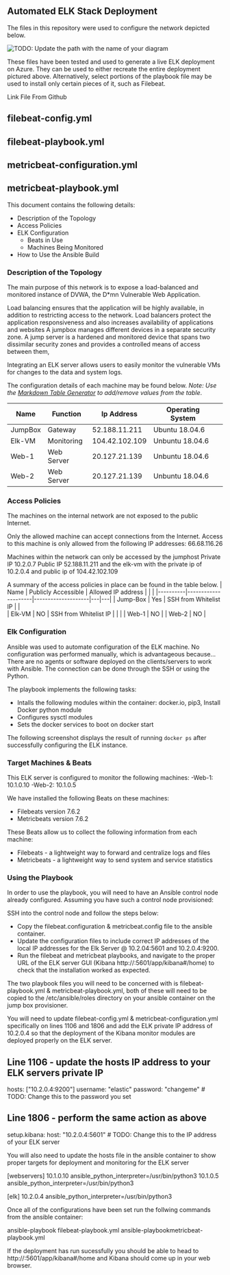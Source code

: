 ## Automated ELK Stack Deployment

The files in this repository were used to configure the network depicted below.

![TODO: Update the path with the name of your diagram](Images/diagram_filename.png)

These files have been tested and used to generate a live ELK deployment on Azure. They can be used to either recreate the entire deployment pictured above. Alternatively, select portions of the playbook file may be used to install only certain pieces of it, such as Filebeat.

  Link File From Github
## filebeat-config.yml
## filebeat-playbook.yml
## metricbeat-configuration.yml
## metricbeat-playbook.yml

This document contains the following details:
- Description of the Topology
- Access Policies
- ELK Configuration
  - Beats in Use
  - Machines Being Monitored
- How to Use the Ansible Build


### Description of the Topology

The main purpose of this network is to expose a load-balanced and monitored instance of DVWA, the D*mn Vulnerable Web Application.

Load balancing ensures that the application will be highly available, in addition to restricting access to the network. Load balancers protect the application responsiveness and also increases availability of applications and websites 
A jumpbox manages different devices in a separate security zone. A jump server is a hardened and monitored device that spans two dissimilar security zones and provides a controlled means of access between them,

Integrating an ELK server allows users to easily monitor the vulnerable VMs for changes to the data and system logs.

The configuration details of each machine may be found below.
_Note: Use the [Markdown Table Generator](http://www.tablesgenerator.com/markdown_tables) to add/remove values from the table_.

| Name    | Function   | Ip Address     | Operating System |   |
|---------|------------|----------------|------------------|---|
| JumpBox | Gateway    | 52.188.11.211  | Ubuntu 18.04.6   |   |
| Elk-VM  | Monitoring | 104.42.102.109 | Unbuntu 18.04.6  |   |
| Web-1   | Web Server | 20.127.21.139  | Unbuntu 18.04.6  |   |
| Web-2   | Web Server | 20.127.21.139  | Unbuntu 18.04.6  |   |


### Access Policies

The machines on the internal network are not exposed to the public Internet. 

Only the allowed machine can accept connections from the Internet. Access to this machine is only allowed from the following IP addresses: 66.68.116.26 


Machines within the network can only be accessed by the jumphost Private IP 10.2.0.7 Public IP 52.188.11.211 and the elk-vm with the private ip of 10.2.0.4 and public ip of 104.42.102.109 

A summary of the access policies in place can be found in the table below.
| Name     | Publicly Accessible | Allowed IP address |   |   |
|----------|---------------------|--------------------|---|---|
| Jump-Box | Yes                 | SSH from Whitelist IP       |   |  
| Elk-VM      | NO                 | SSH from Whitelist IP       |   |   |
| Web-1       | NO                 |
| Web-2       | NO                 |                    


### Elk Configuration

Ansible was used to automate configuration of the ELK machine. No configuration was performed manually, which is advantageous because...
There are no agents or software deployed on the clients/servers to work with Ansible. The connection can be done through the SSH or using the Python.

The playbook implements the following tasks:
- Intalls the following modules within the container: docker.io, pip3, Install Docker python module 
- Configures sysctl modules 
- Sets the docker services to boot on docker start


The following screenshot displays the result of running `docker ps` after successfully configuring the ELK instance.
### Target Machines & Beats
This ELK server is configured to monitor the following machines:
-Web-1: 10.1.0.10
-Web-2: 10.1.0.5


We have installed the following Beats on these machines:
- Filebeats version 7.6.2
- Metricbeats version 7.6.2


These Beats allow us to collect the following information from each machine:
- Filebeats - a lightweight way to forward and centralize logs and files
- Metricbeats - a lightweight way to send system and service statistics


### Using the Playbook
In order to use the playbook, you will need to have an Ansible control node already configured. Assuming you have such a control node provisioned: 

SSH into the control node and follow the steps below:
- Copy the filebeat.configuration & metricbeat.config file to the ansible container.
- Update the configuration files to include correct IP addresses of the local IP addresses for the Elk Server @ 10.2.04:5601 and 10.2.0.4:9200.
- Run the filebeat and metricbeat playbooks, and navigate to the proper URL of the ELK server GUI (Kibana http://<public ELK IP address>:5601/app/kibana#/home) to check that the installation worked as expected.

The two playbook files you will need to be concerned with is filebeat-playbook.yml & metricbeat-playbook.yml, both of these will need to be copied to the /etc/ansible/roles directory on your ansible container on the jump box provisioner.

You will need to update filebeat-config.yml & metricbeat-configuration.yml specifically on lines 1106 and 1806 and add the ELK private IP address of 10.2.0.4 so that the deployment of the Kibana monitor modules are deployed properly on the ELK server.

## Line 1106 - update the hosts IP address to your ELK servers private IP
hosts: ["10.2.0.4:9200"]
username: "elastic"
password: "changeme" # TODO: Change this to the password you set

## Line 1806 - perform the same action as above
setup.kibana:
  host: "10.2.0.4:5601" # TODO: Change this to the IP address of your ELK server

You will also need to update the hosts file in the ansible container to show proper targets for deployment and monitoring for the ELK server 

[webservers]
10.1.0.10 ansible_python_interpreter=/usr/bin/python3
10.1.0.5 ansible_python_interpreter=/usr/bin/python3

[elk]
10.2.0.4 ansible_python_interpreter=/usr/bin/python3

Once all of the configurations have been set run the follwing commands from the ansible container:

ansible-playbook filebeat-playbook.yml
ansible-playbookmetricbeat-playbook.yml

If the deployment has run sucessfully you should be able to head to http://<public ELK IP address>:5601/app/kibana#/home and Kibana should come up in your web browser.
